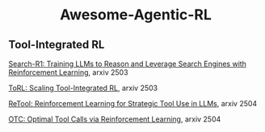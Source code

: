 <div align="center">
  
# Awesome-Agentic-RL

</div>

## Tool-Integrated RL

[Search-R1: Training LLMs to Reason and Leverage Search Engines with Reinforcement Learning](https://arxiv.org/pdf/2503.09516), arxiv 2503

[ToRL: Scaling Tool-Integrated RL](https://arxiv.org/abs/2503.23383), arxiv 2503

[ReTool: Reinforcement Learning for Strategic Tool Use in LLMs](https://arxiv.org/pdf/2504.11536), arxiv 2504

[OTC: Optimal Tool Calls via Reinforcement Learning](https://arxiv.org/pdf/2504.14870), arxiv 2504
